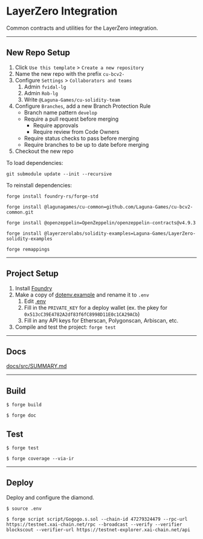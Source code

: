 # LayerZero Integration
Common contracts and utilities for the LayerZero integration.

---

## New Repo Setup
1. Click `Use this template` > `Create a new repository`
2. Name the new repo with the prefix `cu-bcv2-`
3. Configure `Settings` > `Collaborators and teams`
   1. Admin `fvidal-lg`
   2. Admin `Rob-lg`
   3. Write `@Laguna-Games/cu-solidity-team`
4. Configure `Branches`, add a new Branch Protection Rule
   - Branch name pattern `develop`
   - Require a pull request before merging
      - Require approvals
      - Require review from Code Owners
    - Require status checks to pass before merging
    - Require branches to be up to date before merging
5. Checkout the new repo

To load dependencies: 
```shell
git submodule update --init --recursive
```

To reinstall dependencies:
```shell
forge install foundry-rs/forge-std

forge install @lagunagames/cu-common=github.com/Laguna-Games/cu-bcv2-common.git

forge install @openzeppelin=OpenZeppelin/openzeppelin-contracts@v4.9.3

forge install @layerzerolabs/solidity-examples=Laguna-Games/LayerZero-solidity-examples

forge remappings
```

---

## Project Setup
1. Install [Foundry](https://book.getfoundry.sh/getting-started/installation)
2. Make a copy of [dotenv.example](dotenv.example) and rename it to `.env`
   1. Edit [.env](.env)
   2. Fill in the `PRIVATE_KEY` for a deploy wallet (ex. the pkey for `0x513cC39E4782A2df83f6fC8998D11E0c1CA29ACb`)
   3. Fill in any API keys for Etherscan, Polygonscan, Arbiscan, etc.
3. Compile and test the project: `forge test`

---

## Docs
[docs/src/SUMMARY.md](docs/src/SUMMARY.md)

---

## Build
```shell
$ forge build
```

```shell
$ forge doc
```

## Test
```shell
$ forge test
```

```shell
$ forge coverage --via-ir
```

---

## Deploy
Deploy and configure the diamond.

```shell
$ source .env

$ forge script script/Gogogo.s.sol --chain-id 47279324479 --rpc-url https://testnet.xai-chain.net/rpc --broadcast --verify --verifier blockscout --verifier-url https://testnet-explorer.xai-chain.net/api
```
